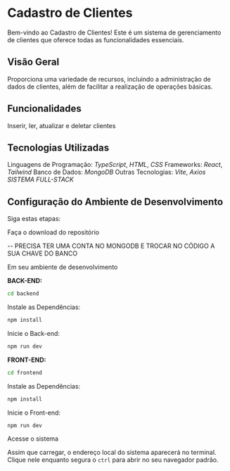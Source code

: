 # Cadastro de Clientes

Bem-vindo ao Cadastro de Clientes! Este é um sistema de gerenciamento de clientes que oferece todas as funcionalidades essenciais.

## Visão Geral

Proporciona uma variedade de recursos, incluindo a administração de dados de clientes, além de facilitar a realização de operações básicas.

## Funcionalidades

Inserir, ler, atualizar e deletar clientes

## Tecnologias Utilizadas

Linguagens de Programação: _TypeScript_, _HTML_, _CSS_
Frameworks: _React_, _Tailwind_
Banco de Dados: _MongoDB_
Outras Tecnologias: _Vite_, _Axios_
_SISTEMA FULL-STACK_

## Configuração do Ambiente de Desenvolvimento

Siga estas etapas:

Faça o download do repositório

-- PRECISA TER UMA CONTA NO MONGODB E TROCAR NO CÓDIGO A SUA CHAVE DO BANCO

Em seu ambiente de desenvolvimento

**BACK-END:**

```bash
cd backend
```

Instale as Dependências:

```bash
npm install
```

Inicie o Back-end:

```bash
npm run dev
```

**FRONT-END:**

```bash
cd frontend
```

Instale as Dependências:

```bash
npm install
```

Inicie o Front-end:

```bash
npm run dev
```

Acesse o sistema

Assim que carregar, o endereço local do sistema aparecerá no terminal. Clique nele enquanto segura o `ctrl` para abrir no seu navegador padrão.

